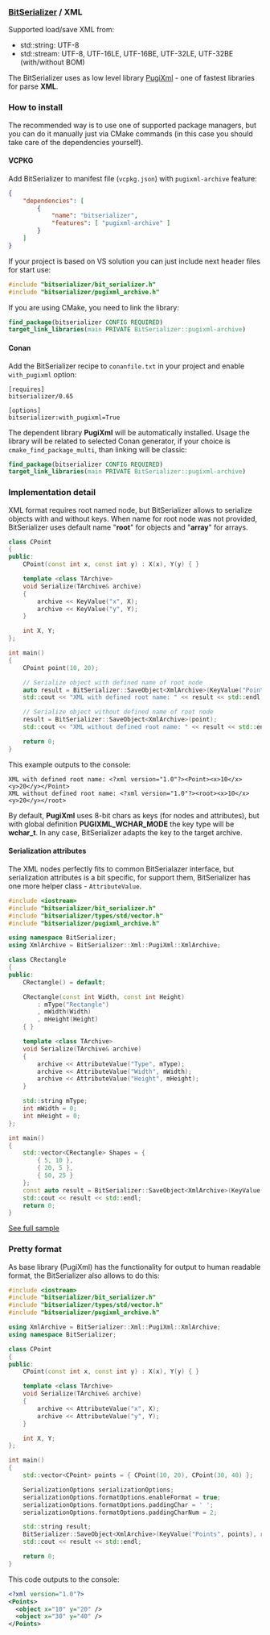 ### [BitSerializer](../README.md) / XML

Supported load/save XML from:

- std::string: UTF-8
- std::stream: UTF-8, UTF-16LE, UTF-16BE, UTF-32LE, UTF-32BE (with/without BOM)

The BitSerializer uses as low level library [PugiXml](https://github.com/zeux/pugixml) - one of fastest libraries for parse **XML**.

### How to install
The recommended way is to use one of supported package managers, but you can do it manually just via CMake commands (in this case you should take care of the dependencies yourself).
#### VCPKG
Add BitSerializer to manifest file (`vcpkg.json`) with `pugixml-archive` feature:
```json
{
    "dependencies": [
        {
            "name": "bitserializer",
            "features": [ "pugixml-archive" ]
        }
    ]
}
```
If your project is based on VS solution you can just include next header files for start use:
```cpp
#include "bitserializer/bit_serializer.h"
#include "bitserializer/pugixml_archive.h"
```
If you are using CMake, you need to link the library:
```cmake
find_package(bitserializer CONFIG REQUIRED)
target_link_libraries(main PRIVATE BitSerializer::pugixml-archive)
```
#### Conan
Add the BitSerializer recipe to `conanfile.txt` in your project and enable `with_pugixml` option:
```
[requires]
bitserializer/0.65

[options]
bitserializer:with_pugixml=True
```
The dependent library **PugiXml** will be automatically installed.
Usage the library will be related to selected Conan generator, if your choice is `cmake_find_package_multi`, than linking will be classic:
```cmake
find_package(bitserializer CONFIG REQUIRED)
target_link_libraries(main PRIVATE BitSerializer::pugixml-archive)
```

### Implementation detail
XML format requires root named node, but BitSerializer allows to serialize objects with and without keys.
When name for root node was not provided, BitSerializer uses default name "**root**" for objects and "**array**" for arrays.
```cpp
class CPoint
{
public:
    CPoint(const int x, const int y) : X(x), Y(y) { }

    template <class TArchive>
    void Serialize(TArchive& archive)
    {
        archive << KeyValue("x", X);
        archive << KeyValue("y", Y);
    }

    int X, Y;
};

int main()
{
    CPoint point(10, 20);

    // Serialize object with defined name of root node
    auto result = BitSerializer::SaveObject<XmlArchive>(KeyValue("Point", point));
    std::cout << "XML with defined root name: " << result << std::endl;

    // Serialize object without defined name of root node
    result = BitSerializer::SaveObject<XmlArchive>(point);
    std::cout << "XML without defined root name: " << result << std::endl;

    return 0;
}
```
This example outputs to the console:
```
XML with defined root name: <?xml version="1.0"?><Point><x>10</x><y>20</y></Point>
XML without defined root name: <?xml version="1.0"?><root><x>10</x><y>20</y></root>
```

By default, **PugiXml** uses 8-bit chars as keys (for nodes and attributes), but with global definition **PUGIXML_WCHAR_MODE** the key type will be **wchar_t**. In any case, BitSerializer adapts the key to the target archive.

#### Serialization attributes
The XML nodes perfectly fits to common BitSerialazer interface, but serialization attributes is a bit specific, for support them, BitSerializer has one more helper class - `AttributeValue`.
```cpp
#include <iostream>
#include "bitserializer/bit_serializer.h"
#include "bitserializer/types/std/vector.h"
#include "bitserializer/pugixml_archive.h"

using namespace BitSerializer;
using XmlArchive = BitSerializer::Xml::PugiXml::XmlArchive;

class CRectangle
{
public:
    CRectangle() = default;

    CRectangle(const int Width, const int Height)
        : mType("Rectangle")
        , mWidth(Width)
        , mHeight(Height)
    { }

    template <class TArchive>
    void Serialize(TArchive& archive)
    {
        archive << AttributeValue("Type", mType);
        archive << AttributeValue("Width", mWidth);
        archive << AttributeValue("Height", mHeight);
    }

    std::string mType;
    int mWidth = 0;
    int mHeight = 0;
};

int main()
{
    std::vector<CRectangle> Shapes = {
        { 5, 10 },
        { 20, 5 },
        { 50, 25 }
    };
    const auto result = BitSerializer::SaveObject<XmlArchive>(KeyValue("Shapes", Shapes));
    std::cout << result << std::endl;
    return 0;
}
```
[See full sample](../samples/serialize_xml_attributes/serialize_xml_attributes.cpp)

### Pretty format
As base library (PugiXml) has the functionality for output to human readable format, the BitSerializer also allows to do this:
```cpp
#include <iostream>
#include "bitserializer/bit_serializer.h"
#include "bitserializer/types/std/vector.h"
#include "bitserializer/pugixml_archive.h"

using XmlArchive = BitSerializer::Xml::PugiXml::XmlArchive;
using namespace BitSerializer;

class CPoint
{
public:
    CPoint(const int x, const int y) : X(x), Y(y) { }

    template <class TArchive>
    void Serialize(TArchive& archive)
    {
        archive << AttributeValue("x", X);
        archive << AttributeValue("y", Y);
    }

    int X, Y;
};

int main()
{
    std::vector<CPoint> points = { CPoint(10, 20), CPoint(30, 40) };

    SerializationOptions serializationOptions;
    serializationOptions.formatOptions.enableFormat = true;
    serializationOptions.formatOptions.paddingChar = ' ';
    serializationOptions.formatOptions.paddingCharNum = 2;

    std::string result;
    BitSerializer::SaveObject<XmlArchive>(KeyValue("Points", points), result, serializationOptions);
    std::cout << result << std::endl;

    return 0;
}
```
This code outputs to the console:
```xml
<?xml version="1.0"?>
<Points>
  <object x="10" y="20" />
  <object x="30" y="40" />
</Points>
```